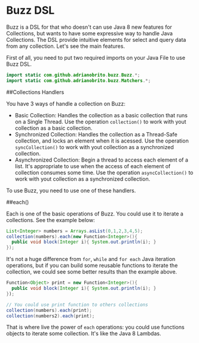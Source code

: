 # Buzz DSL

Buzz is a DSL for that who doesn't can use Java 8 new features for Collections, but wants to have some expressive way to handle Java Collections. The DSL provide intuitive elements for select and query data from any collection. Let's see the main features.

First of all, you need to put two required imports on your Java File to use Buzz DSL.
```java
import static com.github.adrianobrito.buzz.Buzz.*;
import static com.github.adrianobrito.buzz.Matchers.*;
```

##Collections Handlers

You have 3 ways of handle a collection on Buzz:

* Basic Collection: Handles the collection as a basic collection that runs on a Single Thread. Use the operation `collection()` to work with yout collection as a basic collection.
* Synchronized Collection: Handles the collection as a Thread-Safe collection, and locks an element when it is acessed.  Use the operation `syncCollection()` to work with yout collection as a synchronized collection.
* Asynchronized Collection: Begin a thread to access each element of a list. It's appropriate to use when the access of each element of collection consumes some time. Use the operation `asyncCollection()` to work with yout collection as a synchronized collection.

To use Buzz, you need to use one of these handlers. 

##each()

Each is one of the basic operations of Buzz. You could use it to iterate a collections. See the example below:
```java
List<Integer> numbers = Arrays.asList(0,1,2,3,4,5);
collection(numbers).each(new Function<Integer>(){
  public void block(Integer i){ System.out.println(i); }
});
```
It's not a huge difference from ```for```, ```while``` and ```for each``` Java iteration operations, but if you can build some reusable functions to iterate the collection, we could see some better results than the example above. 
```java
Function<Object> print = new Function<Integer>(){
  public void block(Integer i){ System.out.println(i); }
});

// You could use print function to others collections
collection(numbers).each(print);
collection(numbers2).each(print);
```

That is where live the power of ```each``` operations: you could use functions objects to iterate some collection. It's like the Java 8 Lambdas. 
